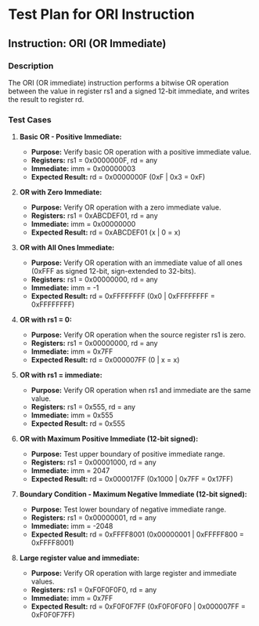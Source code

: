 # Test Plan for ORI Instruction

## Instruction: ORI (OR Immediate)

### Description
The ORI (OR immediate) instruction performs a bitwise OR operation between the value in register rs1 and a signed 12-bit immediate, and writes the result to register rd.

### Test Cases

1.  **Basic OR - Positive Immediate:**
    -   **Purpose:** Verify basic OR operation with a positive immediate value.
    -   **Registers:** rs1 = 0x0000000F, rd = any
    -   **Immediate:** imm = 0x00000003
    -   **Expected Result:** rd = 0x0000000F (0xF | 0x3 = 0xF)

2.  **OR with Zero Immediate:**
    -   **Purpose:** Verify OR operation with a zero immediate value.
    -   **Registers:** rs1 = 0xABCDEF01, rd = any
    -   **Immediate:** imm = 0x00000000
    -   **Expected Result:** rd = 0xABCDEF01 (x | 0 = x)

3.  **OR with All Ones Immediate:**
    -   **Purpose:** Verify OR operation with an immediate value of all ones (0xFFF as signed 12-bit, sign-extended to 32-bits).
    -   **Registers:** rs1 = 0x00000000, rd = any
    -   **Immediate:** imm = -1
    -   **Expected Result:** rd = 0xFFFFFFFF (0x0 | 0xFFFFFFFF = 0xFFFFFFFF)

4.  **OR with rs1 = 0:**
    -   **Purpose:** Verify OR operation when the source register rs1 is zero.
    -   **Registers:** rs1 = 0x00000000, rd = any
    -   **Immediate:** imm = 0x7FF
    -   **Expected Result:** rd = 0x000007FF (0 | x = x)

5.  **OR with rs1 = immediate:**
    -   **Purpose:** Verify OR operation when rs1 and immediate are the same value.
    -   **Registers:** rs1 = 0x555, rd = any
    -   **Immediate:** imm = 0x555
    -   **Expected Result:** rd = 0x555

6.  **OR with Maximum Positive Immediate (12-bit signed):**
    -   **Purpose:** Test upper boundary of positive immediate range.
    -   **Registers:** rs1 = 0x00001000, rd = any
    -   **Immediate:** imm = 2047
    -   **Expected Result:** rd = 0x000017FF (0x1000 | 0x7FF = 0x17FF)

7.  **Boundary Condition - Maximum Negative Immediate (12-bit signed):**
    -   **Purpose:** Test lower boundary of negative immediate range.
    -   **Registers:** rs1 = 0x00000001, rd = any
    -   **Immediate:** imm = -2048
    -   **Expected Result:** rd = 0xFFFF8001 (0x00000001 | 0xFFFFF800 = 0xFFFF8001)

8.  **Large register value and immediate:**
    -   **Purpose:** Verify OR operation with large register and immediate values.
    -   **Registers:** rs1 = 0xF0F0F0F0, rd = any
    -   **Immediate:** imm = 0x7FF
    -   **Expected Result:** rd = 0xF0F0F7FF (0xF0F0F0F0 | 0x000007FF = 0xF0F0F7FF)
